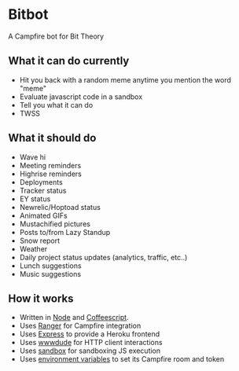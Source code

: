 # Bitbot

A Campfire bot for Bit Theory

## What it can do currently
* Hit you back with a random meme anytime you mention the word "meme"
* Evaluate javascript code in a sandbox
* Tell you what it can do
* TWSS

## What it should do
* Wave hi
* Meeting reminders
* Highrise reminders
* Deployments
* Tracker status
* EY status
* Newrelic/Hoptoad status
* Animated GIFs
* Mustachified pictures
* Posts to/from Lazy Standup
* Snow report
* Weather
* Daily project status updates (analytics, traffic, etc..)
* Lunch suggestions
* Music suggestions

## How it works
* Written in [Node](nodejs.org) and [Coffeescript](http://jashkenas.github.com/coffee-script/).
* Uses [Ranger](https://github.com/mrduncan/ranger) for Campfire integration
* Uses [Express](http://expressjs.com/) to provide a Heroku frontend
* Uses [wwwdude](https://github.com/pfleidi/node-wwwdude) for HTTP client interactions
* Uses [sandbox](http://gf3.github.com/sandbox/) for sandboxing JS execution
* Uses [environment variables](http://devcenter.heroku.com/articles/config-vars) to set its Campfire room and token
